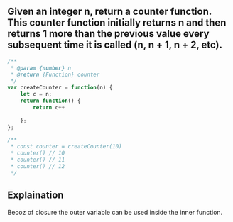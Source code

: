 ## Given an integer n, return a counter function. This counter function initially returns n and then returns 1 more than the previous value every subsequent time it is called (n, n + 1, n + 2, etc).

``` js
/**
 * @param {number} n
 * @return {Function} counter
 */
var createCounter = function(n) {
    let c = n;
    return function() {
        return c++
        
    };
};

/** 
 * const counter = createCounter(10)
 * counter() // 10
 * counter() // 11
 * counter() // 12
 */

```

## Explaination

Becoz of closure the outer variable can be used inside the inner function. 